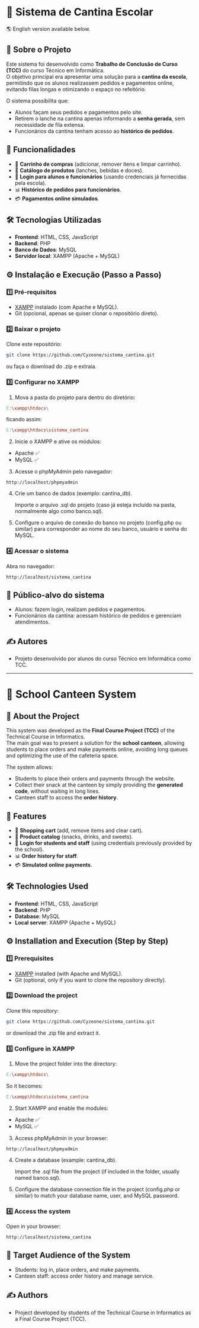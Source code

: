 # 🍔 Sistema de Cantina Escolar

🌎 English version available below.

## 📖 Sobre o Projeto

Este sistema foi desenvolvido como **Trabalho de Conclusão de Curso (TCC)** do curso Técnico em Informática.  
O objetivo principal era apresentar uma solução para a **cantina da escola**, permitindo que os alunos realizassem pedidos e pagamentos online, evitando filas longas e otimizando o espaço no refeitório.

O sistema possibilita que:
- Alunos façam seus pedidos e pagamentos pelo site.
- Retirem o lanche na cantina apenas informando a **senha gerada**, sem necessidade de fila extensa.
- Funcionários da cantina tenham acesso ao **histórico de pedidos**.

## 🚀 Funcionalidades

- 🛒 **Carrinho de compras** (adicionar, remover itens e limpar carrinho).  
- 🍔 **Catálogo de produtos** (lanches, bebidas e doces).  
- 🔑 **Login para alunos e funcionários** (usando credenciais já fornecidas pela escola).  
- 📊 **Histórico de pedidos para funcionários**.  
- 💳 **Pagamentos online simulados**.  

## 🛠️ Tecnologias Utilizadas

- **Frontend**: HTML, CSS, JavaScript  
- **Backend**: PHP  
- **Banco de Dados**: MySQL  
- **Servidor local**: XAMPP (Apache + MySQL)  

## ⚙️ Instalação e Execução (Passo a Passo)

### 1️⃣ Pré-requisitos

- [XAMPP](https://www.apachefriends.org/index.html) instalado (com Apache e MySQL).
- Git (opcional, apenas se quiser clonar o repositório direto).

### 2️⃣ Baixar o projeto

Clone este repositório:

  ```bash
  git clone https://github.com/Cyzeone/sistema_cantina.git
  ```
ou faça o download do .zip e extraia.

### 3️⃣ Configurar no XAMPP

1. Mova a pasta do projeto para dentro do diretório:

```makefile
C:\xampp\htdocs\
```

ficando assim:

```makefile
C:\xampp\htdocs\sistema_cantina
```

2. Inicie o XAMPP e ative os módulos:

- Apache ✅
- MySQL ✅

3. Acesse o phpMyAdmin pelo navegador:

```arduino
http://localhost/phpmyadmin
```

4. Crie um banco de dados (exemplo: cantina_db).

    Importe o arquivo .sql do projeto (caso já esteja incluído na pasta, normalmente algo como banco.sql).

5. Configure o arquivo de conexão do banco no projeto (config.php ou similar) para corresponder ao nome do seu banco, usuário e senha do MySQL.

### 4️⃣ Acessar o sistema

Abra no navegador:

```arduino
http://localhost/sistema_cantina
```

## 👥 Público-alvo do sistema

- Alunos: fazem login, realizam pedidos e pagamentos.
- Funcionários da cantina: acessam histórico de pedidos e gerenciam atendimentos.

## ✍️ Autores

- Projeto desenvolvido por alunos do curso Técnico em Informática como TCC.

---

# 🍔 School Canteen System

## 📖 About the Project

This system was developed as the **Final Course Project (TCC)** of the Technical Course in Informatics.  
The main goal was to present a solution for the **school canteen**, allowing students to place orders and make payments online, avoiding long queues and optimizing the use of the cafeteria space.

The system allows:
- Students to place their orders and payments through the website.  
- Collect their snack at the canteen by simply providing the **generated code**, without waiting in long lines.  
- Canteen staff to access the **order history**.  

## 🚀 Features

- 🛒 **Shopping cart** (add, remove items and clear cart).  
- 🍔 **Product catalog** (snacks, drinks, and sweets).  
- 🔑 **Login for students and staff** (using credentials previously provided by the school).  
- 📊 **Order history for staff**.  
- 💳 **Simulated online payments**.  

## 🛠️ Technologies Used

- **Frontend**: HTML, CSS, JavaScript  
- **Backend**: PHP  
- **Database**: MySQL  
- **Local server**: XAMPP (Apache + MySQL)  

## ⚙️ Installation and Execution (Step by Step)

### 1️⃣ Prerequisites

- [XAMPP](https://www.apachefriends.org/index.html) installed (with Apache and MySQL).  
- Git (optional, only if you want to clone the repository directly).  

### 2️⃣ Download the project

Clone this repository:

```bash
git clone https://github.com/Cyzeone/sistema_cantina.git
```

or download the .zip file and extract it.

### 3️⃣ Configure in XAMPP

1. Move the project folder into the directory:

```makefile
C:\xampp\htdocs\
```

So it becomes:

```makefile
C:\xampp\htdocs\sistema_cantina
```

2. Start XAMPP and enable the modules:

- Apache ✅
- MySQL ✅

3. Access phpMyAdmin in your browser:

```arduino
http://localhost/phpmyadmin
```

4. Create a database (example: cantina_db).

    Import the .sql file from the project (if included in the folder, usually named banco.sql).

5. Configure the database connection file in the project (config.php or similar) to match your database name, user, and MySQL password.

### 4️⃣ Access the system

Open in your browser:

```arduino
http://localhost/sistema_cantina
```

## 👥 Target Audience of the System

- Students: log in, place orders, and make payments.
- Canteen staff: access order history and manage service.

## ✍️ Authors

- Project developed by students of the Technical Course in Informatics as a Final Course Project (TCC).
